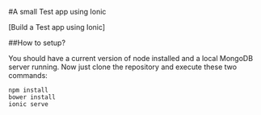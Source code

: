 #A small Test app using Ionic

[Build a Test app using Ionic]

##How to setup?

You should have a current version of node installed and a local MongoDB server running. Now just clone the repository and execute these two commands:

```
npm install
bower install
ionic serve

```
